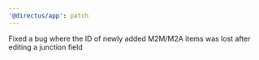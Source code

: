 ```yaml
---
'@directus/app': patch
---
```


Fixed a bug where the ID of newly added M2M/M2A items was lost after editing a junction field
